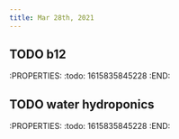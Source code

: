 ```yaml
---
title: Mar 28th, 2021
---
```


## TODO b12
:PROPERTIES:
:todo: 1615835845228
:END:
## TODO water hydroponics
:PROPERTIES:
:todo: 1615835845228
:END: